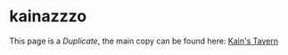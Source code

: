 # kainazzzo

This page is a _Duplicate_, the main copy can be found here: [Kain's Tavern](../frb/docs/index.php)
